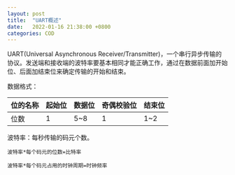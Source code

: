 ```yaml
---
layout: post
title:  "UART概述"
date:   2022-01-16 21:38:00 +0800
categories: COD
---
```


UART(Universal Asynchronous Receiver/Transmitter)，一个串行异步传输的协议。发送端和接收端的波特率要基本相同才能正确工作，通过在数据前面加开始位、后面加结束位来确定传输的开始和结束。

数据格式：

| 位的名称 | 起始位 | 数据位 | 奇偶校验位 | 结束位 |
| -------- | ------ | ------ | ---------- | ------ |
| 位数     | 1      | 5~8    | 1          | 1~2    |

波特率：每秒传输的码元个数。

```
波特率*每个码元的位数=比特率

波特率*每个码元占用的时钟周期=时钟频率
```




